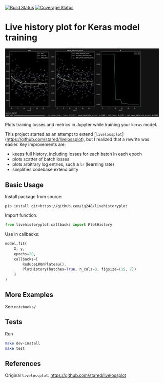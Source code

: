 [![Build Status](https://travis-ci.com/ig248/livehistoryplot.svg?branch=master)](https://travis-ci.com/ig248/livehistoryplot)
[![Coverage Status](https://codecov.io/gh/ig248/livehistoryplot/branch/master/graph/badge.svg)](https://codecov.io/gh/ig248/livehistoryplot)

# Live history plot for Keras model training

![history plot with batches](livehistoryplot.png)

Plots training losses and metrics in Jupyter while training your `keras` model.

This project started as an attempt to extend [`livelossplot`] (https://github.com/stared/livelossplot), but I realized that a rewrite was easier. Key improvements are:

- keeps full history, including losses for each batch in each epoch
- plots scatter of batch losses
- plots arbitrary log entries, such a `lr` (learning rate)
- simplifies codebase extendibility

## Basic Usage
Install package from source:

```
pip install git+https://github.com/ig248/livehistoryplot
```

Import function:

```python
from livehistoryplot.callbacks import PlotHistory
```

Use in callbacks:

```python
model.fit(
    X, y,
    epochs=20,
    callbacks=[
        ReduceLROnPlateau(),
        PlotHistory(batches=True, n_cols=3, figsize=(15, 7))
    ]
)
```

## More Examples
See `notebooks/`

## Tests
Run
```bash
make dev-install
make test
```

## References
Original `livelossplot`: https://github.com/stared/livelossplot
